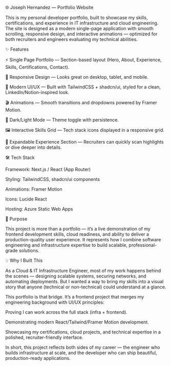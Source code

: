 🌐 Joseph Hernandez — Portfolio Website

This is my personal developer portfolio, built to showcase my skills, certifications, and experience in IT infrastructure and cloud engineering. The site is designed as a modern single-page application with smooth scrolling, responsive design, and interactive animations — optimized for both recruiters and engineers evaluating my technical abilities.

✨ Features

⚡ Single Page Portfolio — Section-based layout (Hero, About, Experience, Skills, Certifications, Contact).

📱 Responsive Design — Looks great on desktop, tablet, and mobile.

🎨 Modern UI/UX — Built with TailwindCSS + shadcn/ui, styled for a clean, LinkedIn/Notion-inspired look.

🎬 Animations — Smooth transitions and dropdowns powered by Framer Motion.

🌙 Dark/Light Mode — Theme toggle with persistence.

🖼️ Interactive Skills Grid — Tech stack icons displayed in a responsive grid.

📂 Expandable Experience Section — Recruiters can quickly scan highlights or dive deeper into details.

🛠️ Tech Stack

Framework: Next.js / React (App Router)

Styling: TailwindCSS, shadcn/ui components

Animations: Framer Motion

Icons: Lucide React

Hosting: Azure Static Web Apps

📌 Purpose

This project is more than a portfolio — it’s a live demonstration of my frontend development skills, cloud readiness, and ability to deliver a production-quality user experience. It represents how I combine software engineering and infrastructure expertise to build scalable, professional-grade solutions.

💡 Why I Built This

As a Cloud & IT Infrastructure Engineer, most of my work happens behind the scenes — designing scalable systems, securing networks, and automating deployments. But I wanted a way to bring my skills into a visual story that anyone (technical or non-technical) could understand at a glance.

This portfolio is that bridge. It’s a frontend project that merges my engineering background with UI/UX principles:

Proving I can work across the full stack (infra + frontend).

Demonstrating modern React/Tailwind/Framer Motion development.

Showcasing my certifications, cloud projects, and technical expertise in a polished, recruiter-friendly interface.

In short, this project reflects both sides of my career — the engineer who builds infrastructure at scale, and the developer who can ship beautiful, production-ready applications.